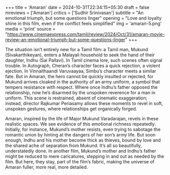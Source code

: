 +++
title = 'Amaran'
date = 2024-10-31T22:34:15+05:30
draft = false
mreviews = ['Amaran']
critics = ['Sudhir Srinivasan']
subtitle = "An emotional triumph, but some questions linger"
opening = "Love and loyalty shine in this film, even if the conflict feels simplified"
img = 'amaran-5.png'
media = 'print'
source = "https://www.cinemaexpress.com/tamil/review/2024/Oct/31/amaran-movie-review-an-emotional-triumph-but-some-questions-linger"
+++

The situation isn’t entirely new for a Tamil film: a Tamil man, Mukund (Sivakarthikeyan), enters a Malayali household to seek the hand of their daughter, Indhu (Sai Pallavi). In Tamil cinema lore, such scenes often signal trouble. In Autograph, Cheran’s character faces a quick rejection, a violent ejection. In Vinnaithaandi Varuvaayaa, Simbu’s character meets a similar fate. But in Amaran, the hero cannot be quickly insulted or rejected, for Mukund arrives cloaked in the authority of an army uniform, a symbol that tempers resistance with respect. Where once Indhu’s father opposed the relationship, now he’s disarmed by the unspoken reverence for a man in uniform. This scene is restrained, absent of cinematic exaggeration; instead, director Rajkumar Periasamy allows these moments to revel in soft, unspoken gestures, where relationships get organically forged.

Amaran, inspired by the life of Major Mukund Varadarajan, revels in these realistic spaces. We see evidence of this emotional richness repeatedly. Initially, for instance, Mukund’s mother resists, even trying to sabotage the romantic union by hinting at the dangers of her son’s army life. But soon enough, Indhu and his mother become thick as thieves, bound by love and the shared ache of separation from Mukund. It’s all so beautifully, understatedly done. In another film, Mukund’s mother and Indhu’s father might be reduced to mere caricatures, stepping in and out as needed by the film. But here, they stay, part of the film’s fabric, making the universe of Amaran fuller, more real, more detailed.
